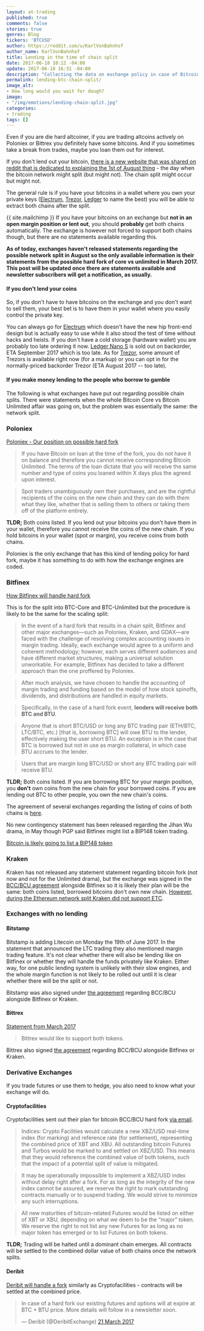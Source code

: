 ```yaml
---
layout: at-trading
published: true
comments: false
stories: true
genres: Blog
tickers: 'BTCUSD'
author: https://reddit.com/u/KarlVonBahnhof
author_name: KarlVonBahnhof
title: Lending in the time of chain split
date: 2017-06-18 10:12 -04:00
update: 2017-06-18 16:31 -04:00
description: "Collecting the data on exchange policy in case of Bitcoin network split. If you lend out bitcoins, you need to read this."
permalink: lending-btc-chain-split/
image_alt:
- How long would you wait for dough?
image:
- "/img/emotions/lending-chain-split.jpg"
categories:
- trading
tags: []
---
```


Even if you are die hard altcoiner, if you are trading altcoins actively on Poloniex or Bittrex you definitely have some bitcoins. And if you sometimes take a break from trades,
maybe you loan them out for interest.

If you don't lend out your bitcoin, [there is a new website that was shared on reddit that is dedicated to explaining the 1st of August thing](https://1august.org) - the day when the bitcoin network might split (but might not). The chain split might occur but might not.

The general rule is if you have your bitcoins in a wallet where you own your private keys ([Electrum](https://electrum.org/#download), [Trezor](https://shop.trezor.io/?a=fany@tutanota.com), [Ledger](https://www.ledgerwallet.com/r/e274?path=/products/ledger-nano-s) to name the best) you will be able to extract both chains after the split.

{{ site.mailchimp }} If you have your bitcoins on an exchange but **not in an open margin position or lent out**, you should **probably** get both chains automatically. The exchange is however not forced to support both chains though, but there are no statements available regarding this.

**As of today, exchanges haven't released statements regarding the possible network split in August so the only available information is their statements from the possible hard fork of core vs unlimited in March 2017. This post will be updated once there are statements available and newsletter subscribers will get a notification, as usually.**

#### If you don't lend your coins

So, if you don't have to have bitcoins on the exchange and you don't want to sell them, your best bet is to have them in your wallet where you easily control the private key.

You can always go for [Electrum](https://electrum.org/#download) which doesn't have the new hip front-end design but is actually easy to use while it also stood the test of time without hacks and heists. If you don't have a cold storage (hardware wallet) you are probably too late ordering it now. [Ledger Nano S](https://www.ledgerwallet.com/r/e274?path=/products/ledger-nano-s) is sold out on backorder, ETA September 2017 which is too late. As for [Trezor](https://shop.trezor.io/?a=fany@tutanota.com), some amount of Trezors is available right now (for a markup) or you can opt in for the normally-priced backorder Trezor (ETA August 2017 -- too late).

#### If you make money lending to the people who borrow to gamble

The following is what exchanges have put out regarding possible chain splits. There were statements when the whole Bitcoin Core vs Bitcoin Unlimited affair was going on, but the problem was essentially the same: the network split.

### Poloniex

[Poloniex - Our position on possible hard fork](https://www.reddit.com/r/Bitcoin/comments/5zz0a9/poloniex_our_position_on_the_possible_hard_fork/)

> If you have Bitcoin on loan at the time of the fork, you do not have it on balance and therefore you cannot receive corresponding Bitcoin Unlimited. The terms of the loan dictate that you will receive the same number and type of coins you loaned within X days plus the agreed upon interest.

> Spot traders unambiguously own their purchases, and are the rightful recipients of the coins on the new chain and they can do with them what they like, whether that is selling them to others or taking them off of the platform entirely.

**TLDR;** Both coins listed. If you lend out your bitcoins you don't have them in your wallet, therefore you cannot receive the coins of the new chain. If you hold bitcoins in your wallet (spot or margin), you receive coins from both chains.

Poloniex is the only exchange that has this kind of lending policy for hard fork, maybe it has something to do with how the exchange engines are coded.

### Bitfinex

[How Bitfinex will handle hard fork](https://www.reddit.com/r/BitcoinMarkets/comments/62a1pv/how_bitfinex_will_handle_a_hardfork_with_respect/)

This is for the split into BTC-Core and BTC-Unlimited but the procedure is likely to be the same for the scaling split:

> In the event of a hard fork that results in a chain split, Bitfinex and other major exchanges—such as Poloniex, Kraken, and GDAX—are faced with the challenge of resolving complex accounting issues in margin trading. Ideally, each exchange would agree to a uniform and coherent methodology; however, each serves different audiences and have different market structures, making a universal solution unworkable. For example, Bitfinex has decided to take a different approach than the one proffered by Poloniex.

> After much analysis, we have chosen to handle the accounting of margin trading and funding based on the model of how stock spinoffs, dividends, and distributions are handled in equity markets.

> Specifically, in the case of a hard fork event, **lenders will receive both BTC and BTU**.

> Anyone that is short BTC/USD or long any BTC trading pair (ETH/BTC, LTC/BTC, etc.) [that is, borrowing BTC] will owe BTU to the lender, effectively making the user short BTU. An exception is in the case that BTC is borrowed but not in use as margin collateral, in which case BTU accrues to the lender.

> Users that are margin long BTC/USD or short any BTC trading pair will receive BTU.

**TLDR;** Both coins listed. If you are borrowing BTC for your margin position, you **don't** own coins from the new chain for your borrowed coins. If you are lending out BTC to other people, you own the new chain's coins.

The agreement of several exchanges regarding the listing of coins of both chains is [here](https://www.scribd.com/document/342194766/Hardfork-Statement-3-17-11-00am).

No new contingency statement has been released regarding the Jihan Wu drama, in May though PGP said Bitfinex might list a BIP148 token trading.

[Bitcoin is likely going to list a BIP148 token](https://www.reddit.com/r/Bitcoin/comments/6dcrim/bitfinex_is_likely_going_to_list_a_bip148_chain/)


### Kraken

Kraken has not released any statement statement regarding bitcoin fork (not now and not for the Unlimited drama), but the exchange was signed in the [BCC/BCU agreement](https://www.scribd.com/document/342194766/Hardfork-Statement-3-17-11-00am) alongside Bitfinex so it is likely their plan will be the same: both coins listed, borrowed bitcoins don't own new chain. [However, during the Ethereum network split Kraken did not support ETC](http://blog.kraken.com/post/151941749242/on-the-imminent-ethereum-eth-hard-fork).

### Exchanges with no lending

#### Bitstamp

Bitstamp is adding Litecoin on Monday the 19th of June 2017. In the statement that announced the LTC trading they also mentioned margin trading feature. It's not clear whether there will also be lending like on Bitfinex or whether they will handle the funds privately like Kraken. Either way, for one public lending system is unlikely with their slow engines, and the whole margin function is not likely to be rolled out until it is clear whether there will be the split or not.

Bitstamp was also signed under [the agreement](https://www.scribd.com/document/342194766/Hardfork-Statement-3-17-11-00am) regarding BCC/BCU alongside Bitfinex or Kraken.

#### Bittrex

[Statement from March 2017](https://bittrex.zendesk.com/hc/en-us/articles/115004479127-Statement-about-potential-Bitcoin-hard-fork)

> Bittrex would like to support both tokens.

Bittrex also signed [the agreement](https://www.scribd.com/document/342194766/Hardfork-Statement-3-17-11-00am) regarding BCC/BCU alongside Bitfinex or Kraken.

### Derivative Exchanges

If you trade futures or use them to hedge, you also need to know what your exchange will do.


#### Cryptofacilities

Cryptofacilities sent out their plan for bitcoin BCC/BCU hard fork [via email](https://www.reddit.com/r/Bitcoin/comments/60xxe3/cryptofacilities_hard_fork_contingency_procedures/).


> Indices: Crypto Facilities would calculate a new XBZ/USD real-time index (for marking) and reference rate (for settlement), representing the combined price of XBT and XBU. All outstanding bitcoin Futures and Turbos would be marked to and settled on XBZ/USD. This means that they would reference the combined value of both tokens, such that the impact of a potential split of value is mitigated.

>  It may be operationally impossible to implement a XBZ/USD index without delay right after a fork. For as long as the integrity of the new index cannot be assured, we reserve the right to mark outstanding contracts manually or to suspend trading. We would strive to minimize any such interruptions.

> All new maturities of bitcoin-related Futures would be listed on either of XBT or XBU, depending on what we deem to be the “major” token. We reserve the right to not list any new Futures for as long as no major token has emerged or to list Futures on both tokens.

**TLDR;** Trading will be halted until a dominant chain emerges. All contracts will be settled to the combined dollar value of both chains once the network splits.

#### Deribit

[Deribit will handle a fork](https://twitter.com/DeribitExchange/status/844087435856371712) similarly as Cryptofacilities - contracts will be settled at the combined price.

<blockquote class="twitter-tweet" data-lang="en-gb"><p lang="en" dir="ltr">In case of a hard fork our existing futures and options will at expire at BTC + BTU price. More details will follow in a newsletter soon.</p>&mdash; Deribit (@DeribitExchange) <a href="https://twitter.com/DeribitExchange/status/844087435856371712">21 March 2017</a></blockquote>
